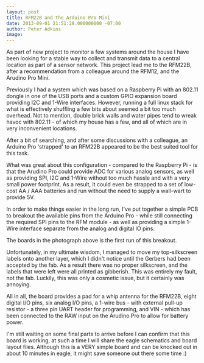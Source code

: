 ```yaml
---
layout: post
title: RFM22B and the Arduino Pro Mini
date: 2013-09-01 21:51:28.000000000 -07:00
author: Peter Adkins
image: 
---
```

As part of new project to monitor a few systems around the house I have been looking for a stable way to collect and transmit data to a central location as part of a sensor network. This project lead me to the RFM22B, after a recommendation from a colleague around the RFM12, and the Arudino Pro Mini.

Previously I had a system which was based on a Raspberry Pi with an 802.11 dongle in one of the USB ports and a custom GPIO expansion board providing I2C and 1-Wire interfaces. However, running a full linux stack for what is effectively shuffling a few bits about seemed a bit too much overhead. Not to mention, double brick walls and water pipes tend to wreak havoc with 802.11 - of which my house has a few, and all of which are in very inconvenient locations.

After a bit of searching, and after some discussions with a colleague, an Arduino Pro 'strapped' to an RFM22B appeared to be the best suited tool for this task.

What was great about this configuration - compared to the Raspberry Pi - is that the Arudino Pro could provide ADC for various analog sensors, as well as providing SPI, I2C and 1-Wire without too much hassle and with a very small power footprint. As a result, it could even be strapped to a set of low-cost AA / AAA batteries and run without the need to supply a wall-wart to provide 5V.

In order to make things easier in the long run, I've put together a simple PCB to breakout the available pins from the Arduino Pro - while still connecting the required SPI pins to the RFM module - as well as providing a simple 1-Wire interface separate from the analog and digital IO pins.

The boards in the photograph above is the first run of this breakout. 

Unfortunately, in my ultimate wisdom, I managed to move my top-silkscreen labels onto another layer, which I didn't notice until the Gerbers had been accepted by the fab. As a result there was no proper silkscreen, and the labels that were left were all printed as gibberish. This was entirely my fault, not the fab. Luckily, this was only a cosmetic issue, but it certainly was annoying.

All in all, the board provides a pad for a whip antenna for the RFM22B, eight digital I/O pins, six analog I/O pins, a 1-wire bus - with external pull-up resistor - a three pin UART header for programming, and VIN - which has been connected to the RAW input on the Arudino Pro to allow for battery power.

I'm still waiting on some final parts to arrive before I can confirm that this board is working, at such a time I will share the eagle schematics and board layout files. Although this is a VERY simple board and can be knocked out in about 10 minutes in eagle, it might save someone out there some time :)